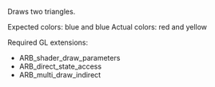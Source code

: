 Draws two triangles.

Expected colors: blue and blue
Actual colors: red and yellow

Required GL extensions:

  - ARB_shader_draw_parameters
  - ARB_direct_state_access
  - ARB_multi_draw_indirect
